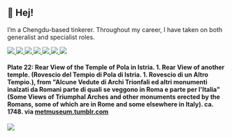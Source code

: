 <p>
  <h2>👋 Hej!</h2>
<p>I’m a Chengdu-based tinkerer. Throughout my career, I have taken on both generalist and specialist roles.</p> 
<p> 
  <a href="https://mgx.me/">
    <img src="https://img.shields.io/badge/whois-mgx.me-red" />
  </a>         
  <a href="https://html.earth/">
    <img src="https://img.shields.io/badge/use-html.earth-green" />
  </a> 
  <a href="https://orma.zip/">
    <img src="https://img.shields.io/badge/view-orma.zip-orange" />
  </a>   
  <a href="https://mishka.contact/">
    <img src="https://img.shields.io/badge/try-mishka.contact-blue" />
  </a>   
  <a href="mailto:hi@mgx.me">
    <img src="https://img.shields.io/badge/contact-email-important" />
  </a>   
<a href="https://twitter.com/jotzilla">
    <img src="https://img.shields.io/twitter/follow/jotzilla?style=social" /> 
</a>
<a href="https://www.instagram.com/thedeadauthor/">
    <img src="https://img.shields.io/badge/thedeadauthor-E4405F?style=flat-square&logo=Instagram&logoColor=white" /> 
</a>
 
<h4>Plate 22: Rear View of the Temple of Pola in Istria. 1. Rear View of another temple. (Rovescio del Tempio di Pola di Istria. 1. Rovescio di un Altro Tempio.), from "Alcune Vedute di Archi Trionfali ed altri monumenti inalzati da Romani parte di quali se veggono in Roma e parte per l'Italia" (Some Views of Triumphal Arches and other monuments erected by the Romans, some of which are in Rome and some elsewhere in Italy). ca. 1748. via <a href="https://metmuseum.tumblr.com/">metmuseum.tumblr.com</a></h4><p> <img align="center" src='https://64.media.tumblr.com/0af124336fe7aa645d636e40a21e87c6/4203c52f63c5e3ad-e0/s1280x1920/d4d1a3597d2dd4bbe918197d441b22d402fb6a1b.jpg'></p>